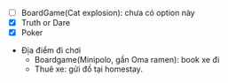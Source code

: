 - [ ] BoardGame(Cat explosion): chưa có option này
- [x] Truth or Dare
- [x] Poker
- Địa điểm đi chơi
	- Boardgame(Minipolo, gần Oma ramen): book xe đi
	- Thuê xe: gửi đồ tại homestay.